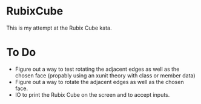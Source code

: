 # RubixCube

This is my attempt at the Rubix Cube kata.

# To Do
- Figure out a way to test rotating the adjacent edges as well as the chosen face (propably using an xunit theory with class or member data)
- Figure out a way to rotate the adjacent edges as well as the chosen face.
- IO to print the Rubix Cube on the screen and to accept inputs.
